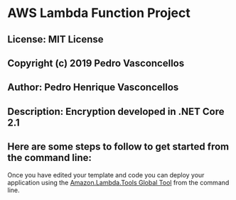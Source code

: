 # AWS Lambda Function Project

## License: MIT License
## Copyright (c) 2019 Pedro Vasconcellos
## Author: Pedro Henrique Vasconcellos
## Description: Encryption developed in .NET Core 2.1

## Here are some steps to follow to get started from the command line:

Once you have edited your template and code you can deploy your application using the [Amazon.Lambda.Tools Global Tool](https://github.com/aws/aws-extensions-for-dotnet-cli#aws-lambda-amazonlambdatools) from the command line.